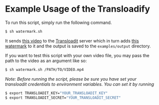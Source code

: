 # Example Usage of the Transloadify

To run this script, simply run the following command.

```bash
$ sh watermark.sh
```

It sends [this video](https://github.com/transloadit/transloadify/blob/main/examples/fixtures/sample_mpeg4.mp4) to
the [Transloadit](https://transloadit.com) server which in turn adds
[this watermark](https://github.com/transloadit/transloadify/blob/main/examples/fixtures/watermark.png) to it and the output
is saved to the `examples/output` directory.

If you want to test this script with your own video file, you may pass the path to the video as an argument like so:

```bash
$ sh watermark.sh /PATH/TO/VIDEO.mp4
```

_Note: Before running the script, please be sure you have set your transloadit credentials to environment variables. You can set it by running_

```sh
$ export TRANSLOADIT_KEY="YOUR_TRANSLOADIT_KEY"
$ export TRANSLOADIT_SECRET="YOUR_TRANSLOADIT_SECRET"
```
